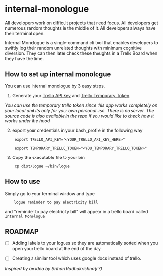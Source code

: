 # internal-monologue
All developers work on difficult projects that need focus.
All developers get numerous random thoughts in the middle of it.
All developers always have their terminal open.

Internal Monologue is a single-command cli tool that enables developers to swiftly log their random unrelated thoughts with minimum cognitive diversion. They can then later check these thoughts in a Trello Board when they have the time.



## How to set up internal monologue
You can use internal monologue by 3 easy steps.

1. Generate your [Trello API Key](https://trello.com/app-key) and [Trello Temporary Token](https://trello.com/1/authorize?expiration=never&scope=read,write,account&response_type=token&name=Server%20Token&key=efbd634e254c0250a96e4ac948616f12).

*You can use the temporary trello token since this app works completely on your local and its only for your own personal use. There is no server. The source code is also available in the repo if you would like to check how it works under the hood*

2. export your credentials in your bash_profile in the following way

		export TRELLO_API_KEY="<YOUR_TRELLO_API_KEY_HERE>"

		export TEMPORARY_TRELLO_TOKEN="<YOU_TEMPORARY_TRELLO_TOKEN>"


3. Copy the executable file to your bin

		cp dist/logue ~/bin/logue

## How to use

Simply go to your terminal window and type 

		logue reminder to pay electricity bill

and "reminder to pay electricity bill" will appear in a trello board called `Internal Monologue`

## ROADMAP

- [ ] Adding labels to your logues so they are automatically sorted when you open your trello board at the end of the day
- [ ] Creating a similar tool which uses google docs instead of trello.


*Inspired by an idea by Srihari Radhakrishna(n?)*


